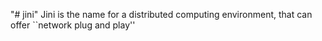 "# jini" 
Jini is the name for a distributed computing environment, that can offer ``network plug and play''
